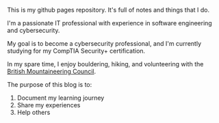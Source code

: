 This is my github pages repository. It's full of notes and things that I do.

I'm a passionate IT professional with experience in software engineering and cybersecurity.

My goal is to become a cybersecurity professional, and I'm currently studying for my CompTIA Security+ certification.

In my spare time, I enjoy bouldering, hiking, and volunteering with the [British Mountaineering Council](https://www.thebmc.co.uk/en/get-involved-volunteering).

The purpose of this blog is to:

1. Document my learning journey
2. Share my experiences
3. Help others